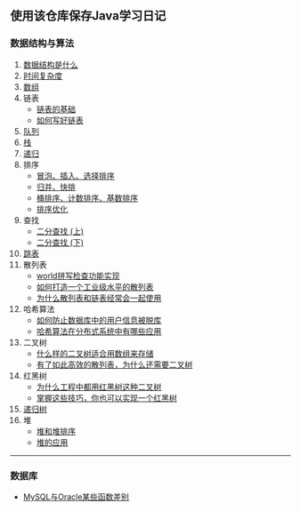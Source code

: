 ## 使用该仓库保存Java学习日记

### 数据结构与算法

1. [数据结构是什么](https://github.com/Jakexsc/JavaStudyBook/blob/master/%E6%95%B0%E6%8D%AE%E7%BB%93%E6%9E%84%E4%B8%8E%E7%AE%97%E6%B3%95/1.%E6%95%B0%E6%8D%AE%E7%BB%93%E6%9E%84%E6%98%AF%E4%BB%80%E4%B9%88.md)
2. [时间复杂度](https://github.com/Jakexsc/JavaStudyBook/blob/master/%E6%95%B0%E6%8D%AE%E7%BB%93%E6%9E%84%E4%B8%8E%E7%AE%97%E6%B3%95/2.%E6%97%B6%E9%97%B4%E5%A4%8D%E6%9D%82%E5%BA%A6.md)
3. [数组](https://github.com/Jakexsc/JavaStudyBook/blob/master/%E6%95%B0%E6%8D%AE%E7%BB%93%E6%9E%84%E4%B8%8E%E7%AE%97%E6%B3%95/3.%E6%95%B0%E7%BB%84.md)
4. 链表
   - [链表的基础](https://github.com/Jakexsc/JavaStudyBook/blob/master/%E6%95%B0%E6%8D%AE%E7%BB%93%E6%9E%84%E4%B8%8E%E7%AE%97%E6%B3%95/4.1.%E9%93%BE%E8%A1%A8%E7%9A%84%E5%9F%BA%E7%A1%80.md)
   - [如何写好链表](https://github.com/Jakexsc/JavaStudyBook/blob/master/%E6%95%B0%E6%8D%AE%E7%BB%93%E6%9E%84%E4%B8%8E%E7%AE%97%E6%B3%95/4.2.%E5%A6%82%E4%BD%95%E5%86%99%E5%A5%BD%E9%93%BE%E8%A1%A8.md)
6. [队列](https://github.com/Jakexsc/JavaStudyBook/blob/master/%E6%95%B0%E6%8D%AE%E7%BB%93%E6%9E%84%E4%B8%8E%E7%AE%97%E6%B3%95/6.%E9%98%9F%E5%88%97.md)
7. [栈](https://github.com/Jakexsc/JavaStudyBook/blob/master/%E6%95%B0%E6%8D%AE%E7%BB%93%E6%9E%84%E4%B8%8E%E7%AE%97%E6%B3%95/7.%E6%A0%88.md)
8. [递归](https://github.com/Jakexsc/JavaStudyBook/blob/master/%E6%95%B0%E6%8D%AE%E7%BB%93%E6%9E%84%E4%B8%8E%E7%AE%97%E6%B3%95/8.%E9%80%92%E5%BD%92.md)
9. 排序
   - [冒泡、插入、选择排序](https://github.com/Jakexsc/JavaStudyBook/blob/master/%E6%95%B0%E6%8D%AE%E7%BB%93%E6%9E%84%E4%B8%8E%E7%AE%97%E6%B3%95/8.1.%E6%8E%92%E5%BA%8F%20-%20%E5%86%92%E6%B3%A1%E3%80%81%E6%8F%92%E5%85%A5%E3%80%81%E9%80%89%E6%8B%A9%E6%8E%92%E5%BA%8F.md)
   - [归并、快排](https://github.com/Jakexsc/JavaStudyBook/blob/master/%E6%95%B0%E6%8D%AE%E7%BB%93%E6%9E%84%E4%B8%8E%E7%AE%97%E6%B3%95/8.2.%E6%8E%92%E5%BA%8F%20-%20%E5%BD%92%E5%B9%B6%E3%80%81%E5%BF%AB%E6%8E%92.md)
   - [桶排序、计数排序、基数排序](https://github.com/Jakexsc/JavaStudyBook/blob/master/%E6%95%B0%E6%8D%AE%E7%BB%93%E6%9E%84%E4%B8%8E%E7%AE%97%E6%B3%95/8.3.%E7%BA%BF%E6%80%A7%E6%8E%92%E5%BA%8F%20-%20%E6%A1%B6%E6%8E%92%E5%BA%8F%E3%80%81%E8%AE%A1%E6%95%B0%E6%8E%92%E5%BA%8F%E3%80%81%E5%9F%BA%E6%95%B0%E6%8E%92%E5%BA%8F.md)
   - [排序优化](https://github.com/Jakexsc/JavaStudyBook/blob/master/%E6%95%B0%E6%8D%AE%E7%BB%93%E6%9E%84%E4%B8%8E%E7%AE%97%E6%B3%95/8.4.%E6%8E%92%E5%BA%8F%E4%BC%98%E5%8C%96.md)
9. 查找
   - [二分查找 (上) ](https://github.com/Jakexsc/JavaStudyBook/blob/master/%E6%95%B0%E6%8D%AE%E7%BB%93%E6%9E%84%E4%B8%8E%E7%AE%97%E6%B3%95/9.1.%E4%BA%8C%E5%88%86%E6%9F%A5%E6%89%BE(%E4%B8%8A).md)
   - [二分查找 (下) ](https://github.com/Jakexsc/JavaStudyBook/blob/master/%E6%95%B0%E6%8D%AE%E7%BB%93%E6%9E%84%E4%B8%8E%E7%AE%97%E6%B3%95/9.2.%E4%BA%8C%E5%88%86%E6%9F%A5%E6%89%BE(%E4%B8%8B).md)
10. [跳表](https://github.com/Jakexsc/JavaStudyBook/blob/master/%E6%95%B0%E6%8D%AE%E7%BB%93%E6%9E%84%E4%B8%8E%E7%AE%97%E6%B3%95/10.%E8%B7%B3%E8%A1%A8.md)
11. 散列表
    - [world拼写检查功能实现](https://github.com/Jakexsc/JavaStudyBook/blob/master/%E6%95%B0%E6%8D%AE%E7%BB%93%E6%9E%84%E4%B8%8E%E7%AE%97%E6%B3%95/11.1.%E6%95%A3%E5%88%97%E8%A1%A8%20-%20world%E6%8B%BC%E5%86%99%E6%A3%80%E6%9F%A5%E5%8A%9F%E8%83%BD.md)
    - [如何打造一个工业级水平的散列表](https://github.com/Jakexsc/JavaStudyBook/blob/master/%E6%95%B0%E6%8D%AE%E7%BB%93%E6%9E%84%E4%B8%8E%E7%AE%97%E6%B3%95/11.2.%E6%95%A3%E5%88%97%E8%A1%A8%20-%20%E6%89%93%E9%80%A0%E4%B8%80%E4%B8%AA%E5%B7%A5%E4%B8%9A%E7%BA%A7%E7%9A%84%E6%95%A3%E5%88%97%E8%A1%A8.md)
    - [为什么散列表和链表经常会一起使用](https://github.com/Jakexsc/JavaStudyBook/blob/master/%E6%95%B0%E6%8D%AE%E7%BB%93%E6%9E%84%E4%B8%8E%E7%AE%97%E6%B3%95/11.3.%E6%95%A3%E5%88%97%E8%A1%A8%20-%20%E9%93%BE%E8%A1%A8%E4%B8%BA%E4%BB%80%E4%B9%88%E7%BB%8F%E5%B8%B8%E5%92%8C%E6%95%A3%E5%88%97%E8%A1%A8%E4%B8%80%E8%B5%B7%E4%BD%BF%E7%94%A8.md)
12. 哈希算法
    - [如何防止数据库中的用户信息被脱库](https://github.com/Jakexsc/JavaStudyBook/blob/master/%E6%95%B0%E6%8D%AE%E7%BB%93%E6%9E%84%E4%B8%8E%E7%AE%97%E6%B3%95/12.1.%E5%93%88%E5%B8%8C%E7%AE%97%E6%B3%95%20-%20%E5%A6%82%E4%BD%95%E9%98%B2%E6%AD%A2%E6%95%B0%E6%8D%AE%E5%BA%93%E4%B8%AD%E7%9A%84%E7%94%A8%E6%88%B7%E4%BF%A1%E6%81%AF%E8%A2%AB%E8%84%B1%E5%BA%93.md)
    - [哈希算法在分布式系统中有哪些应用](https://github.com/Jakexsc/JavaStudyBook/blob/master/%E6%95%B0%E6%8D%AE%E7%BB%93%E6%9E%84%E4%B8%8E%E7%AE%97%E6%B3%95/12.2.%E5%93%88%E5%B8%8C%E7%AE%97%E6%B3%95%20-%20%E5%93%88%E5%B8%8C%E7%AE%97%E6%B3%95%E5%9C%A8%E5%88%86%E5%B8%83%E5%BC%8F%E7%B3%BB%E7%BB%9F%E4%B8%AD%E6%9C%89%E5%93%AA%E4%BA%9B%E5%BA%94%E7%94%A8.md)
13. 二叉树
    - [什么样的二叉树适合用数组来存储](https://github.com/Jakexsc/JavaStudyBook/blob/master/%E6%95%B0%E6%8D%AE%E7%BB%93%E6%9E%84%E4%B8%8E%E7%AE%97%E6%B3%95/13.1.%E4%BA%8C%E5%8F%89%E6%A0%91%20-%20%E4%BB%80%E4%B9%88%E6%A0%B7%E7%9A%84%E4%BA%8C%E5%8F%89%E6%A0%91%E9%80%82%E5%90%88%E7%94%A8%E6%95%B0%E7%BB%84%E6%9D%A5%E5%AD%98%E5%82%A8.md)
    - [有了如此高效的散列表，为什么还需要二叉树](https://github.com/Jakexsc/JavaStudyBook/blob/master/%E6%95%B0%E6%8D%AE%E7%BB%93%E6%9E%84%E4%B8%8E%E7%AE%97%E6%B3%95/13.2.%E4%BA%8C%E5%8F%89%E6%A0%91%20-%20%E6%9C%89%E4%BA%86%E5%A6%82%E6%AD%A4%E9%AB%98%E6%95%88%E7%9A%84%E6%95%A3%E5%88%97%E8%A1%A8%EF%BC%8C%E4%B8%BA%E4%BB%80%E4%B9%88%E8%BF%98%E9%9C%80%E8%A6%81%E4%BA%8C%E5%8F%89%E6%A0%91.md)
14. 红黑树
    - [为什么工程中都用红黑树这种二叉树](https://github.com/Jakexsc/JavaStudyBook/blob/master/%E6%95%B0%E6%8D%AE%E7%BB%93%E6%9E%84%E4%B8%8E%E7%AE%97%E6%B3%95/14.1.%E7%BA%A2%E9%BB%91%E6%A0%91%20-%20%E4%B8%BA%E4%BB%80%E4%B9%88%E5%B7%A5%E7%A8%8B%E4%B8%AD%E9%83%BD%E7%94%A8%E7%BA%A2%E9%BB%91%E6%A0%91%E8%BF%99%E7%A7%8D%E4%BA%8C%E5%8F%89%E6%A0%91.md)
    - [掌握这些技巧，你也可以实现一个红黑树](https://github.com/Jakexsc/JavaStudyBook/blob/master/%E6%95%B0%E6%8D%AE%E7%BB%93%E6%9E%84%E4%B8%8E%E7%AE%97%E6%B3%95/14.2.%E7%BA%A2%E9%BB%91%E6%A0%91%20-%20%E6%8E%8C%E6%8F%A1%E8%BF%99%E4%BA%9B%E6%8A%80%E5%B7%A7%EF%BC%8C%E4%BD%A0%E4%B9%9F%E8%83%BD%E5%AE%9E%E7%8E%B0%E7%BA%A2%E9%BB%91%E6%A0%91.md)
15. [递归树]()
16. 堆
    - [堆和堆排序]()
    - [堆的应用]()

------



### 数据库

- [MySQL与Oracle某些函数差别](https://github.com/Jakexsc/JavaStudyBook/blob/master/%E6%95%B0%E6%8D%AE%E5%BA%93/MySQL%E4%B8%8EOracle%E6%9F%90%E4%BA%9B%E5%87%BD%E6%95%B0%E5%B7%AE%E5%88%AB.md)

